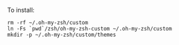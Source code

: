 To install:

```shell
rm -rf ~/.oh-my-zsh/custom
ln -Fs `pwd`/zsh/oh-my-zsh-custom ~/.oh-my-zsh/custom
mkdir -p ~/.oh-my-zsh/custom/themes
```
